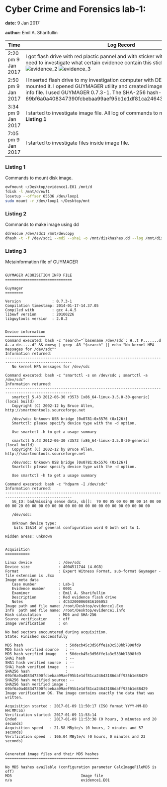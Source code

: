 # Cyber Crime and Forensics lab-1:

**date:** 9 Jan 2017

**author:** Emil A. Sharifullin

| Time               | Log Record                               |
| ------------------ | ---------------------------------------- |
| 2:20 pm 9 Jan 2017 | I got flash drive with red plactic pannel and with sticker with "Evidence" text. I need to investigate what certain evidence contain this stick ![evidence_1](/Users/litleleprikon/Yandex.Disk.localized/InnopolisU-EDU/SNE/CCF/labs/lab_1/images/evidence_1.JPG) ![evidence_2](/Users/litleleprikon/Yandex.Disk.localized/InnopolisU-EDU/SNE/CCF/labs/lab_1/images/evidence_2.JPG) ![evidence_3](/Users/litleleprikon/Yandex.Disk.localized/InnopolisU-EDU/SNE/CCF/labs/lab_1/images/evidence_3.JPG) |
| 2:50 pm 9 Jan 2017 | I Inserted flash drive to my investigation computer with DEFT live-USB but not mounted it. I opened GUYMAGER utility and created image of of flash drive and info file. I used GUYMAGER 0.7.3-1. The SHA-256 hash-sum of disk is  69bf6a0a408347390fcbebaa99aef95b1e1df81ca24643186daff935b1e88429 |
| 3:34 pm 9 Jan 2017 | I started to investigate image file. All log of commands to mount file is listed in **Listing 1** |
| 7:05 pm 9 Jan 2017 | I started to investigate files inside image file. |

### Listing 1

Commands to mount disk image.

```bash
ewfmount ~/Desktop/evidence1.E01 /mnt/d
fdisk -l /mnt/d/ewf1
losetup --offser 65536 /dev/loop1
sudo mount -r /dev/loop1 ~/Desktop/mnt
```

### Listing 2

Commands to make image using dd

```bash
ddrescue /dev/sdc1 /mnt/devcopy
dhash -t -f /dev/sdc1 --md5 --sha1 -o /mnt/diskhashes.dd --log /mnt/diskhashes_log.html
```

### Listing 3

Metainformation file of GUYMAGER

```

GUYMAGER ACQUISITION INFO FILE
==============================

Guymager
========

Version              : 0.7.3-1            
Compilation timestamp: 2014-01-17-14.37.05
Compiled with        : gcc 4.4.5          
libewf version       : 20100226           
libguytools version  : 2.0.2              


Device information
==================
Command executed: bash -c "search="`basename /dev/sdc`: H..t P.......d A..a de.....d" && dmesg | grep -A3 "$search" || echo "No kernel HPA messages for /dev/sdc""
Information returned:
----------------------------------------------------------------------------------------------------
   No kernel HPA messages for /dev/sdc

Command executed: bash -c "smartctl -s on /dev/sdc ; smartctl -a /dev/sdc"
Information returned:
----------------------------------------------------------------------------------------------------
   smartctl 5.43 2012-06-30 r3573 [x86_64-linux-3.5.0-30-generic] (local build)
   Copyright (C) 2002-12 by Bruce Allen, http://smartmontools.sourceforge.net
   
   /dev/sdc: Unknown USB bridge [0x0781:0x5576 (0x126)]
   Smartctl: please specify device type with the -d option.
   
   Use smartctl -h to get a usage summary
   
   smartctl 5.43 2012-06-30 r3573 [x86_64-linux-3.5.0-30-generic] (local build)
   Copyright (C) 2002-12 by Bruce Allen, http://smartmontools.sourceforge.net
   
   /dev/sdc: Unknown USB bridge [0x0781:0x5576 (0x126)]
   Smartctl: please specify device type with the -d option.
   
   Use smartctl -h to get a usage summary

Command executed: bash -c "hdparm -I /dev/sdc"
Information returned:
----------------------------------------------------------------------------------------------------
   SG_IO: bad/missing sense data, sb[]:  70 00 05 00 00 00 00 14 00 00 00 00 20 00 00 00 00 00 00 00 00 00 00 00 00 00 00 00 00 00 00 00
   
   /dev/sdc:
   
   Unknown device type:
   	bits 15&14 of general configuration word 0 both set to 1.

Hidden areas: unknown


Acquisition
===========

Linux device            : /dev/sdc                                                           
Device size             : 4004511744 (4.0GB)                                                 
Format                  : Expert Witness Format, sub-format Guymager - file extension is .Exx
Image meta data         
   Case number          : Lab-1                                                              
   Evidence number      : 0001                                                               
   Examiner             : Emil A. Sharifullin                                                
   Description          : Red evidence flash drive                                           
   Notes                : 4C532000060816106053                                               
Image path and file name: /root/Desktop/evidence1.Exx                                        
Info  path and file name: /root/Desktop/evidence1.info                                       
Hash calculation        : MD5 and SHA-256                                                    
Source verification     : off                                                                
Image verification      : on                                                                 

No bad sectors encountered during acquisition.
State: Finished successfully

MD5 hash                   : 50decb45c3d56ffe1a3c538bb7898fd9                                
MD5 hash verified source   : --                                                              
MD5 hash verified image    : 50decb45c3d56ffe1a3c538bb7898fd9                                
SHA1 hash                  : --                                                              
SHA1 hash verified source  : --                                                              
SHA1 hash verified image   : --                                                              
SHA256 hash                : 69bf6a0a408347390fcbebaa99aef95b1e1df81ca24643186daff935b1e88429
SHA256 hash verified source: --                                                              
SHA256 hash verified image : 69bf6a0a408347390fcbebaa99aef95b1e1df81ca24643186daff935b1e88429
Image verification OK. The image contains exactly the data that was written.

Acquisition started : 2017-01-09 11:50:17 (ISO format YYYY-MM-DD HH:MM:SS)   
Verification started: 2017-01-09 11:53:14                                    
Ended               : 2017-01-09 11:53:38 (0 hours, 3 minutes and 20 seconds)
Acquisition speed   : 21.58 MByte/s (0 hours, 2 minutes and 57 seconds)      
Verification speed  : 166.04 MByte/s (0 hours, 0 minutes and 23 seconds)     


Generated image files and their MD5 hashes
==========================================

No MD5 hashes available (configuration parameter CalcImageFileMD5 is off)
MD5                               Image file
n/a                               evidence1.E01

```



